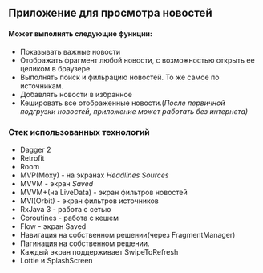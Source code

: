 ## Приложение для просмотра новостей
#### Может выполнять следующие функции:
 - Показывать важные новости
 - Отображать фрагмент любой новости, с возможностью открыть ее целиком в браузере.
 - Выполнять поиск и фильрацию новостей. То же самое по источникам.
 - Добавлять новости в избранное
 - Кешировать все отображенные  новости.(*После первичной подгрузки новостей, приложение может работать без интернета)*

### Стек использованных технологий
 - Dagger 2
 - Retrofit
 - Room
 - MVP(Moxy) - на экранах *Headlines* *Sources*
 - MVVM - экран *Saved*
 - MVVM+(на LiveData) - экран фильтров новостей
 - MVI(Orbit) - экран фильтров источников
 - RxJava 3 - работа с сетью
 - Coroutines - работа с кешем
 - Flow - экран Saved
 - Навигация на собственном решении(через FragmentManager)
 - Пагинация на собственном решении.
 - Каждый экран поддерживает SwipeToRefresh
 - Lottie и SplashScreen
